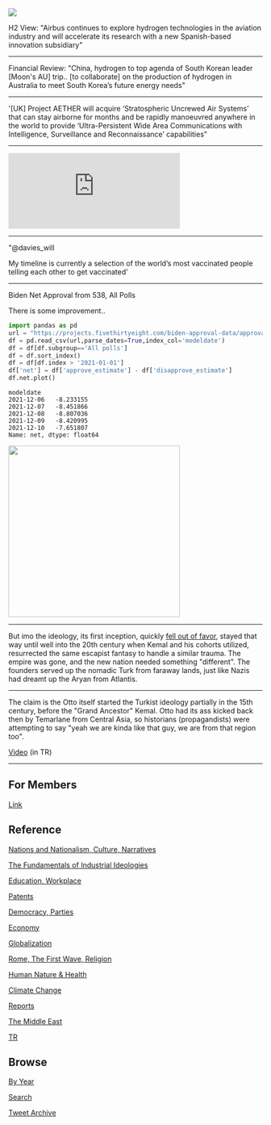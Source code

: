 <img src="https://drive.google.com/uc?export=view&id=1B2wf9R7AMH1d7Vw6e2mucLbIQ5NSjir7"/>

H2 View: "Airbus continues to explore hydrogen technologies in the
aviation industry and will accelerate its research with a new
Spanish-based innovation subsidiary"

---

Financial Review: "China, hydrogen to top agenda of South Korean
leader [Moon's AU] trip.. [to collaborate] on the production of
hydrogen in Australia to meet South Korea’s future energy needs"

---

'[UK] Project AETHER will acquire ‘Stratospheric Uncrewed Air Systems’
that can stay airborne for months and be rapidly manoeuvred anywhere
in the world to provide ‘Ultra-Persistent Wide Area Communications
with Intelligence, Surveillance and Reconnaissance’ capabilities"

---

<iframe width="340" src="https://www.youtube.com/embed/fQV6LtGcrXw" title="YouTube video player" frameborder="0" allow="accelerometer; autoplay; clipboard-write; encrypted-media; gyroscope; picture-in-picture" allowfullscreen></iframe>

---

"@davies_will

My timeline is currently a selection of the world’s most vaccinated
people telling each other to get vaccinated'

---

Biden Net Approval from 538, All Polls

There is some improvement.. 

```python
import pandas as pd
url = "https://projects.fivethirtyeight.com/biden-approval-data/approval_topline.csv"
df = pd.read_csv(url,parse_dates=True,index_col='modeldate')
df = df[df.subgroup=='All polls']
df = df.sort_index()
df = df[df.index > '2021-01-01']
df['net'] = df['approve_estimate'] - df['disapprove_estimate']
df.net.plot()
```

```text
modeldate
2021-12-06   -8.233155
2021-12-07   -8.451866
2021-12-08   -8.807036
2021-12-09   -8.420995
2021-12-10   -7.651807
Name: net, dtype: float64
```

<img width="340" src="https://pbs.twimg.com/media/FGT6gY9XEAURRa9?format=png&name=small"/>

---

But imo the ideology, its first inception, quickly [fell out of
favor](2020/04/turks-culture-national-narrative.md#estagfurullah),
stayed that way until well into the 20th century when Kemal and his
cohorts utilized, resurrected the same escapist fantasy to handle a
similar trauma. The empire was gone, and the new nation needed
something "different". The founders served up the nomadic Turk from
faraway lands, just like Nazis had dreamt up the Aryan from Atlantis.

---

The claim is the Otto itself started the Turkist ideology partially in
the 15th century, before the "Grand Ancestor" Kemal. Otto had its ass
kicked back then by Temarlane from Central Asia, so historians
(propagandists) were attempting to say "yeah we are kinda like that
guy, we are from that region too".

[Video](https://youtu.be/LLD1gm26nHg?t=108) (in TR)

---

## For Members

[Link](https://thirdwave-members.herokuapp.com)

## Reference

[Nations and Nationalism, Culture, Narratives](/2013/02/nations-and-nationalism.md)

[The Fundamentals of Industrial Ideologies](/2011/04/fundamentals-of-industrial-ideologies.md)

[Education, Workplace](2017/09/education-workplace.md)

[Patents](/2018/09/patents.md)

[Democracy, Parties](/2016/11/democracy.md)

[Economy](/2018/05/economy.md)

[Globalization](/2018/09/globalization.md)

[Rome, The First Wave, Religion](/2017/12/rome.md)

[Human Nature & Health](/2020/07/human-nature.md)

[Climate Change](/2018/12/climate.md)

[Reports](/2019/05/reports.md)

[The Middle East](/2019/07/middleeast.md)

[TR](../tr)

## Browse

[By Year](years.md)

[Search](search.html)

[Tweet Archive](/tweets/README.md)


